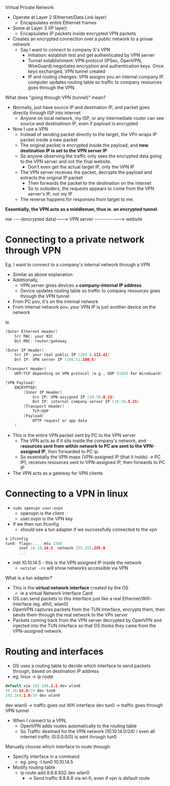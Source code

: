 
Virtual Private Network
- Operate at Layer 2 (Ethernet/Data Link layer)
	- Encapsulates entire Ethernet frames
- Some at Layer 3 (IP layer)
	- Encapsulates IP packets inside encrypted VPN packets
- Creates an encrypted connection over a public network to a privae network
	- Say I want to connect to company X's VPN
		- Initiation: establish test and get authenticated by VPN server
		- Tunnel establishment: VPN protocol (IPSec, OpenVPN, WireGuard) negotiates encryption and authentication keys. Once keys exchanged, VPN tunnel created
		- IP and routing changes: VPN assigns you an internal company IP. computer updates routing table so traffic to company resources goes through the VPN

What does "going through VPN (tunnel)" mean?
- Normally, just have source IP and destination IP, and packet goes directly through ISP into internet
	- Anyone on local network, my ISP, or any intermediate router can see source and destinatinon IP, even if payload is encrypted
- Now I use a VPN
	- Instead of sending packet directly to the target, the VPn wraps IP packet inside a new packet
	- The original packet is encrypted inside the payload, and **new destination IP is set to the VPN server IP**
	- So anyone observing the traffic only sees the encrypted data going to the VPN server and not the final website.
		- Don't even get the actual target IP, only the VPN IP
	- The VPN server receives the packet, decrypts the payload and extracts the original IP packet
		- Then forwards the packet to the destination on the internet
		- So to outsiders, the requests appears to come from the VPN server's IP, not my IP
	- The reverse happens for responses from target to me.

**Essentially, the VPN acts as a middleman, thus ie. an encrypted tunnel**.


me ----(encrypted data)---> VPN server ------------> website


# Connecting to a private network through VPN

Eg. I want to connect to a company's internal network through a VPN

- Similar as above explanation. 
- Additionally,
	- VPN server gives devices a **company-internal IP address**
	- Device updates routing table so traffic to company resources goes through the VPN tunnel
- From PC pov, it's on the internal network
- From internal network pov, your VPN IP is just another device on the network

ie.
```c
[Outer Ethernet Header]
    Src MAC: your NIC
    Dst MAC: router/gateway

[Outer IP Header]
    Src IP: your real public IP (203.0.113.42)
    Dst IP: VPN server IP (198.51.100.5)

[Transport Header]
    UDP/TCP depending on VPN protocol (e.g., UDP 51820 for WireGuard)

[VPN Payload]
    ENCRYPTED(
        [Inner IP Header]
            Src IP: VPN-assigned IP (10.50.0.23)
            Dst IP: internal company server IP (10.50.5.15)
        [Transport Header]
            TCP/UDP
        [Payload]
            HTTP request or app data
    )

```

- This is the entire VPN packet sent by PC to the VPN server
	- The VPN acts as if it sits inside the company's network, and r**esources sent from within network to PC are sent to the VPN-assigned IP**, then forwarded to PC ip.
	- So essentially the VPN maps (VPN-assigned IP (that it holds) -> PC IP), receives resources sent to VPN-assigned IP, then forwards to PC IP
- The VPN acts as a gateway for VPN clients

# Connecting to a VPN in linux
- `sudo openvpn user.ovpn`
	- openvpn is the client
	- user.ovpn is the VPN key
- If we then run ifconfig
	- should see a tun adapter if we successfully connected to the vpn
 ```c
$ ifconfig
tun0: flags=...  mtu 1500
       inet 10.10.14.5  netmask 255.255.255.0
       ...
```
- inet 10.10.14.5 - this is the VPN assigned IP inside the network
	- `netstat -rn` will show networks accessible via VPN


What is a tun adapter?
- This is the **virtual network interface** created by the OS
	- ie a virtual Network Interface Card
- OS can send packets to this interface just like a real Ethernet/Wifi-interface (eg. eth0, wlan0)
- OpenVPN captures packets from the TUN interface, encrypts them, then sends them through the real network to the VPn server
- Packets coming back from the VPN server decrypted by OpenVPN and injected into the TUN interface so that OS thinks they came from the VPN-assigned network

# Routing and interfaces
- OS uses a routing table to decide which interface to send packets through, based on destination IP address
- eg. linux -> ip route
```c
default via 192.168.1.1 dev wlan0
10.10.14.0/24 dev tun0
192.168.1.0/24 dev wlan0
```
dev wlan0 -> traffic goes out Wifi interface
dev tun0 -> traffic goes through VPN tunnel

- When I connect to a VPN,
	- OpenVPN adds routes automatically to the routing table
	- So Traffic destined for the VPN network (10.10.14.0/24) / even all internet traffic (0.0.0.0/0) is sent through tun0

Manually choose which interface to route through:
- Specify interface in a command
	- eg. ping -I tun0 10.10.14.5
- Modify routing table
	- ip route add 8.8.8.832 dev wlan0
		- -> Send traffic 8.8.8.8 via wi-fi, even if vpn is default route